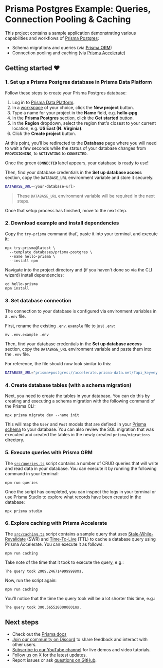 # Prisma Postgres Example: Queries, Connection Pooling & Caching

This project contains a sample application demonstrating various capabilities and workflows of [Prisma Postgres](https://prisma.io/data-platform/postgres):

- Schema migrations and queries (via [Prisma ORM](https://www.prisma.io/orm))
- Connection pooling and caching (via [Prisma Accelerate](https://prisma.io/data-platform/accelerate))

## Getting started ♥

### 1. Set up a Prisma Postgres database in Prisma Data Platform

Follow these steps to create your Prisma Postgres database:

1. Log in to [Prisma Data Platform](https://console.prisma.io/).
1. In a [workspace](https://www.prisma.io/docs/platform/about#workspace) of your choice, click the **New project** button.
1. Type a name for your project in the **Name** field, e.g. **hello-ppg**.
1. In the **Prisma Postgres** section, click the **Get started** button.
1. In the **Region** dropdown, select the region that's closest to your current location, e.g. **US East (N. Virginia)**.
1. Click the **Create project** button.

At this point, you'll be redirected to the **Database** page where you will need to wait a few seconds while the status of your database changes from **`PROVISIONING`**, to **`ACTIVATING`** to **`CONNECTED`**.

Once the green **`CONNECTED`** label appears, your database is ready to use!

Then, find your database credentials in the **Set up database access** section, copy the `DATABASE_URL` environment variable and store it securely.

```bash no-copy
DATABASE_URL=<your-database-url>
```

> These `DATABASE_URL` environment variable will be required in the next steps.

Once that setup process has finished, move to the next step.

### 2. Download example and install dependencies

Copy the `try-prisma` command that', paste it into your terminal, and execute it:

```terminal
npx try-prisma@latest \
  --template databases/prisma-postgres \
  --name hello-prisma \
  --install npm
```

<!-- For reference, this is what the command looks like (note that the `__YOUR_DATABASE_CONNECTION_STRING__` placeholder must be replaced with _your_ actual database connection string):

```
npx try-prisma@latest
  --template databases/prisma-postgres
  --connection-string __YOUR_DATABASE_CONNECTION_STRING__
  --name hello-prisma
  --install npm
```

Your connection string that should replace the `__YOUR_DATABASE_CONNECTION_STRING__` placeholder looks similar to this: `prisma+postgres://accelerate.prisma-data.net/?api_key=ey...`
-->

Navigate into the project directory and (if you haven't done so via the CLI wizard) install dependencies:

```terminal
cd hello-prisma
npm install
```

### 3. Set database connection

The connection to your database is configured via environment variables in a `.env` file.

First, rename the existing `.env.example` file to just `.env`:

```terminal
mv .env.example .env
```

Then, find your database credentials in the **Set up database access** section, copy the `DATABASE_URL` environment variable and paste them into the `.env` file.

For reference, the file should now look similar to this:

```bash
DATABASE_URL="prisma+postgres://accelerate.prisma-data.net/?api_key=ey...."
```

### 4. Create database tables (with a schema migration)

Next, you need to create the tables in your database. You can do this by creating and executing a schema migration with the following command of the Prisma CLI:

```terminal
npx prisma migrate dev --name init
```

This will map the `User` and `Post` models that are defined in your [Prisma schema](./prisma/schema.prisma) to your database. You can also review the SQL migration that was executed and created the tables in the newly created `prisma/migrations` directory.

### 5. Execute queries with Prisma ORM

The [`src/queries.ts`](./src/queries.ts) script contains a number of CRUD queries that will write and read data in your database. You can execute it by running the following command in your terminal:

```terminal
npm run queries
```

Once the script has completed, you can inspect the logs in your terminal or use Prisma Studio to explore what records have been created in the database:

```terminal
npx prisma studio
```

### 6. Explore caching with Prisma Accelerate

The [`src/caching.ts`](./src/caching.ts) script contains a sample query that uses [Stale-While-Revalidate](https://www.prisma.io/docs/accelerate/caching#stale-while-revalidate-swr) (SWR) and [Time-To-Live](https://www.prisma.io/docs/accelerate/caching#time-to-live-ttl) (TTL) to cache a database query using Prisma Accelerate. You can execute it as follows:

```terminal
npm run caching
```

Take note of the time that it took to execute the query, e.g.:

```terminal
The query took 2009.2467149999998ms.
```

Now, run the script again:

```terminal
npm run caching
```

You'll notice that the time the query took will be a lot shorter this time, e.g.:

```terminal
The query took 300.5655280000001ms.
```

## Next steps

- Check out the [Prisma docs](https://www.prisma.io/docs)
- [Join our community on Discord](https://pris.ly/discord?utm_source=github&utm_medium=prisma_examples&utm_content=next_steps_section) to share feedback and interact with other users.
- [Subscribe to our YouTube channel](https://pris.ly/youtube?utm_source=github&utm_medium=prisma_examples&utm_content=next_steps_section) for live demos and video tutorials.
- [Follow us on X](https://pris.ly/x?utm_source=github&utm_medium=prisma_examples&utm_content=next_steps_section) for the latest updates.
- Report issues or ask [questions on GitHub](https://pris.ly/github?utm_source=github&utm_medium=prisma_examples&utm_content=next_steps_section).
